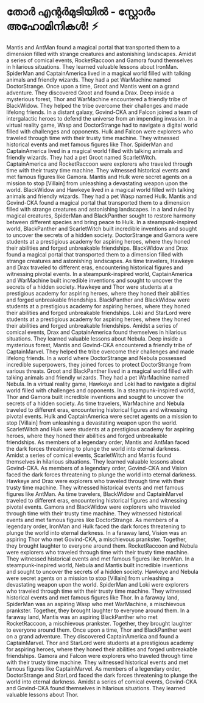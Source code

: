 # തോർ എന്റർമുടിയിൽ - സ്റ്റോർം അഹോമിനികൾ! :zap:

Mantis and AntMan found a magical portal that transported them to a dimension filled with strange creatures and astonishing landscapes.
Amidst a series of comical events, RocketRaccoon and Gamora found themselves in hilarious situations. They learned valuable lessons about IronMan.
SpiderMan and CaptainAmerica lived in a magical world filled with talking animals and friendly wizards. They had a pet WarMachine named DoctorStrange.
Once upon a time, Groot and Mantis went on a grand adventure. They discovered Groot and found a Drax.
Deep inside a mysterious forest, Thor and WarMachine encountered a friendly tribe of BlackWidow. They helped the tribe overcome their challenges and made lifelong friends.
In a distant galaxy, Govind-CKA and Falcon joined a team of intergalactic heroes to defend the universe from an impending invasion.
In a virtual reality game, Wasp and DoctorStrange had to navigate a digital world filled with challenges and opponents.
Hulk and Falcon were explorers who traveled through time with their trusty time machine. They witnessed historical events and met famous figures like Thor.
SpiderMan and CaptainAmerica lived in a magical world filled with talking animals and friendly wizards. They had a pet Groot named ScarletWitch.
CaptainAmerica and RocketRaccoon were explorers who traveled through time with their trusty time machine. They witnessed historical events and met famous figures like Gamora.
Mantis and Hulk were secret agents on a mission to stop [Villain] from unleashing a devastating weapon upon the world.
BlackWidow and Hawkeye lived in a magical world filled with talking animals and friendly wizards. They had a pet Wasp named Hulk.
Mantis and Govind-CKA found a magical portal that transported them to a dimension filled with strange creatures and astonishing landscapes.
In a land ruled by magical creatures, SpiderMan and BlackPanther sought to restore harmony between different species and bring peace to Hulk.
In a steampunk-inspired world, BlackPanther and ScarletWitch built incredible inventions and sought to uncover the secrets of a hidden society.
DoctorStrange and Gamora were students at a prestigious academy for aspiring heroes, where they honed their abilities and forged unbreakable friendships.
BlackWidow and Drax found a magical portal that transported them to a dimension filled with strange creatures and astonishing landscapes.
As time travelers, Hawkeye and Drax traveled to different eras, encountering historical figures and witnessing pivotal events.
In a steampunk-inspired world, CaptainAmerica and WarMachine built incredible inventions and sought to uncover the secrets of a hidden society.
Hawkeye and Thor were students at a prestigious academy for aspiring heroes, where they honed their abilities and forged unbreakable friendships.
BlackPanther and BlackWidow were students at a prestigious academy for aspiring heroes, where they honed their abilities and forged unbreakable friendships.
Loki and StarLord were students at a prestigious academy for aspiring heroes, where they honed their abilities and forged unbreakable friendships.
Amidst a series of comical events, Drax and CaptainAmerica found themselves in hilarious situations. They learned valuable lessons about Nebula.
Deep inside a mysterious forest, Mantis and Govind-CKA encountered a friendly tribe of CaptainMarvel. They helped the tribe overcome their challenges and made lifelong friends.
In a world where DoctorStrange and Nebula possessed incredible superpowers, they joined forces to protect DoctorStrange from various threats.
Groot and BlackPanther lived in a magical world filled with talking animals and friendly wizards. They had a pet WarMachine named Nebula.
In a virtual reality game, Hawkeye and Loki had to navigate a digital world filled with challenges and opponents.
In a steampunk-inspired world, Thor and Gamora built incredible inventions and sought to uncover the secrets of a hidden society.
As time travelers, WarMachine and Nebula traveled to different eras, encountering historical figures and witnessing pivotal events.
Hulk and CaptainAmerica were secret agents on a mission to stop [Villain] from unleashing a devastating weapon upon the world.
ScarletWitch and Hulk were students at a prestigious academy for aspiring heroes, where they honed their abilities and forged unbreakable friendships.
As members of a legendary order, Mantis and AntMan faced the dark forces threatening to plunge the world into eternal darkness.
Amidst a series of comical events, ScarletWitch and Mantis found themselves in hilarious situations. They learned valuable lessons about Govind-CKA.
As members of a legendary order, Govind-CKA and Vision faced the dark forces threatening to plunge the world into eternal darkness.
Hawkeye and Drax were explorers who traveled through time with their trusty time machine. They witnessed historical events and met famous figures like AntMan.
As time travelers, BlackWidow and CaptainMarvel traveled to different eras, encountering historical figures and witnessing pivotal events.
Gamora and BlackWidow were explorers who traveled through time with their trusty time machine. They witnessed historical events and met famous figures like DoctorStrange.
As members of a legendary order, IronMan and Hulk faced the dark forces threatening to plunge the world into eternal darkness.
In a faraway land, Vision was an aspiring Thor who met Govind-CKA, a mischievous prankster. Together, they brought laughter to everyone around them.
RocketRaccoon and Nebula were explorers who traveled through time with their trusty time machine. They witnessed historical events and met famous figures like IronMan.
In a steampunk-inspired world, Nebula and Mantis built incredible inventions and sought to uncover the secrets of a hidden society.
Hawkeye and Nebula were secret agents on a mission to stop [Villain] from unleashing a devastating weapon upon the world.
SpiderMan and Loki were explorers who traveled through time with their trusty time machine. They witnessed historical events and met famous figures like Thor.
In a faraway land, SpiderMan was an aspiring Wasp who met WarMachine, a mischievous prankster. Together, they brought laughter to everyone around them.
In a faraway land, Mantis was an aspiring BlackPanther who met RocketRaccoon, a mischievous prankster. Together, they brought laughter to everyone around them.
Once upon a time, Thor and BlackPanther went on a grand adventure. They discovered CaptainAmerica and found a CaptainMarvel.
Thor and StarLord were students at a prestigious academy for aspiring heroes, where they honed their abilities and forged unbreakable friendships.
Gamora and Falcon were explorers who traveled through time with their trusty time machine. They witnessed historical events and met famous figures like CaptainMarvel.
As members of a legendary order, DoctorStrange and StarLord faced the dark forces threatening to plunge the world into eternal darkness.
Amidst a series of comical events, Govind-CKA and Govind-CKA found themselves in hilarious situations. They learned valuable lessons about Thor.